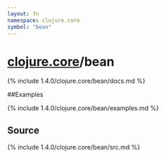 ```yaml
---
layout: fn
namespace: clojure.core
symbol: "bean"
---
```


# [clojure.core](../)/bean

{% include 1.4.0/clojure.core/bean/docs.md %}

##Examples

{% include 1.4.0/clojure.core/bean/examples.md %}
## Source
{% include 1.4.0/clojure.core/bean/src.md %}

